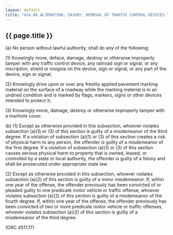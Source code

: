 ---
layout: default 
title: "414.08 ALTERATION, INJURY, REMOVAL OF TRAFFIC CONTROL DEVICES."---

{{ page.title }}
----------------

​(a) No person without lawful authority, shall do any of the following:

​(1) Knowingly move, deface, damage, destroy or otherwise improperly
tamper with any traffic control device, any railroad sign or signal, or
any inscription, shield or insignia on the device, sign or signal, or
any part of the device, sign or signal;

​(2) Knowingly drive upon or over any freshly applied pavement marking
material on the surface of a roadway while the marking material is in an
undried condition and is marked by flags, markers, signs or other
devices intended to protect it;

​(3) Knowingly move, damage, destroy or otherwise improperly tamper with
a manhole cover.

​(b) (1) Except as otherwise provided in this subsection, whoever
violates subsection (a)(1) or (3) of this section is guilty of a
misdemeanor of the third degree. If a violation of subsection (a)(1) or
(3) of this section creates a risk of physical harm to any person, the
offender is guilty of a misdemeanor of the first degree. If a violation
of subsection (a)(1) or (3) of this section causes serious physical harm
to property that is owned, leased, or controlled by a state or local
authority, the offender is guilty of a felony and shall be prosecuted
under appropriate state law.

​(2) Except as otherwise provided in this subsection, whoever violates
subsection (a)(2) of this section is guilty of a minor misdemeanor. If,
within one year of the offense, the offender previously has been
convicted of or pleaded guilty to one predicate motor vehicle or traffic
offense, whoever violates subsection (a)(2) of this section is guilty of
a misdemeanor of the fourth degree. If, within one year of the offense,
the offender previously has been convicted of two or more predicate
motor vehicle or traffic offenses, whoever violates subsection (a)(2) of
this section is guilty of a misdemeanor of the third degree.

(ORC 4511.17)
